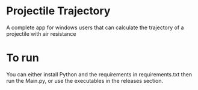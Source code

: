 # Projectile Trajectory

A complete app for windows users that can calculate the trajectory of a projectile with air resistance

# To run
You can either install Python and the requirements in requirements.txt then run the Main.py, or use the executables in the releases section.
